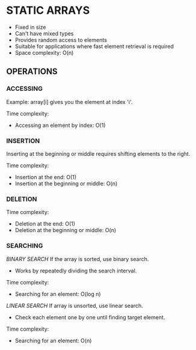 # STATIC ARRAYS

- Fixed in size
- Can't have mixed types
- Provides random access to elements
- Suitable for applications where fast element retrieval is required
- Space complexity: O(n)


## OPERATIONS
### ACCESSING
Example: array[i] gives you the element at index 'i'.

Time complexity:
- Accessing an element by index: O(1)

### INSERTION
Inserting at the beginning or middle requires shifting elements to the right. 

Time complexity:
- Insertion at the end: O(1)
- Insertion at the beginning or middle: O(n)

### DELETION
Time complexity:
- Deletion at the end: O(1)
- Deletion at the beginning or middle: O(n)

### SEARCHING

*BINARY SEARCH*
If the array is sorted, use binary search.

- Works by repeatedly dividing the search interval.

Time complexity:
- Searching for an element: O(log n)

*LINEAR SEARCH*
If array is unsorted, use linear search. 

- Check each element one by one until finding target element. 

Time complexity:
- Searching for an element: O(n)

